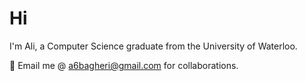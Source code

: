 # Hi

I'm Ali, a Computer Science graduate from the University of Waterloo.

👯 Email me @ a6bagheri@gmail.com for collaborations.
